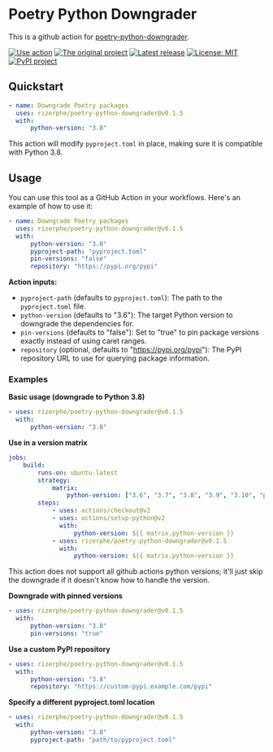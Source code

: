 # Poetry Python Downgrader

This is a github action for [poetry-python-downgrader](https://github.com/rizerphe/poetry-python-downgrader).

[![Use action](https://img.shields.io/badge/Use_action-gray?style=flat-square&logo=GitHub%20Actions)](https://github.com/marketplace/actions/poetry-python-downgrader)
[![The original project](https://img.shields.io/badge/The_original_project-gray?style=flat-square&logo=GitHub)](https://github.com/rizerphe/poetry-python-downgrader)
[![Latest release](https://flat.badgen.net/github/release/rizerphe/poetry-python-downgrader-action)](https://github.com/rizerphe/poetry-python-downgrader-action/releases)
[![License: MIT](https://flat.badgen.net/github/license/rizerphe/poetry-python-downgrader-action)](https://opensource.org/licenses/MIT)
[![PyPI project](https://flat.badgen.net/pypi/v/poetry-python-downgrader)](https://badge.fury.io/py/poetry-python-downgrader)

## Quickstart

```yaml
- name: Downgrade Poetry packages
  uses: rizerphe/poetry-python-downgrader@v0.1.5
  with:
      python-version: "3.8"
```

This action will modify `pyproject.toml` in place, making sure it is compatible with Python 3.8.

## Usage

You can use this tool as a GitHub Action in your workflows. Here's an example of how to use it:

```yaml
- name: Downgrade Poetry packages
  uses: rizerphe/poetry-python-downgrader@v0.1.5
  with:
      python-version: "3.8"
      pyproject-path: "pyproject.toml"
      pin-versions: "false"
      repository: "https://pypi.org/pypi"
```

**Action inputs:**

-   `pyproject-path` (defaults to `pyproject.toml`): The path to the `pyproject.toml` file.
-   `python-version` (defaults to "3.6"): The target Python version to downgrade the dependencies for.
-   `pin-versions` (defaults to "false"): Set to "true" to pin package versions exactly instead of using caret ranges.
-   `repository` (optional, defaults to "https://pypi.org/pypi"): The PyPI repository URL to use for querying package information.

### Examples

**Basic usage (downgrade to Python 3.8)**

```yaml
- uses: rizerphe/poetry-python-downgrader@v0.1.5
  with:
      python-version: "3.8"
```

**Use in a version matrix**

```yaml
jobs:
    build:
        runs-on: ubuntu-latest
        strategy:
            matrix:
                python-version: ["3.6", "3.7", "3.8", "3.9", "3.10", "pypy3.10"]
        steps:
            - uses: actions/checkout@v2
            - uses: actions/setup-python@v2
              with:
                  python-version: ${{ matrix.python-version }}
            - uses: rizerphe/poetry-python-downgrader@v0.1.5
              with:
                  python-version: ${{ matrix.python-version }}
```

This action does not support all github actions python versions; it'll just skip the downgrade if it doesn't know how to handle the version.

**Downgrade with pinned versions**

```yaml
- uses: rizerphe/poetry-python-downgrader@v0.1.5
  with:
      python-version: "3.8"
      pin-versions: "true"
```

**Use a custom PyPI repository**

```yaml
- uses: rizerphe/poetry-python-downgrader@v0.1.5
  with:
      python-version: "3.8"
      repository: "https://custom-pypi.example.com/pypi"
```

**Specify a different pyproject.toml location**

```yaml
- uses: rizerphe/poetry-python-downgrader@v0.1.5
  with:
      python-version: "3.8"
      pyproject-path: "path/to/pyproject.toml"
```

